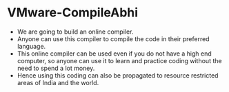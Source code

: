 # VMware-CompileAbhi

- We are going to build an online compiler. 
- Anyone can use this compiler to compile the code in their preferred language. 
- This online compiler can be used even if you do not have a high end computer, so anyone can use it to learn and practice coding without the need to spend a lot money. 
- Hence using this coding can also be propagated to resource restricted areas of India and the world. 
